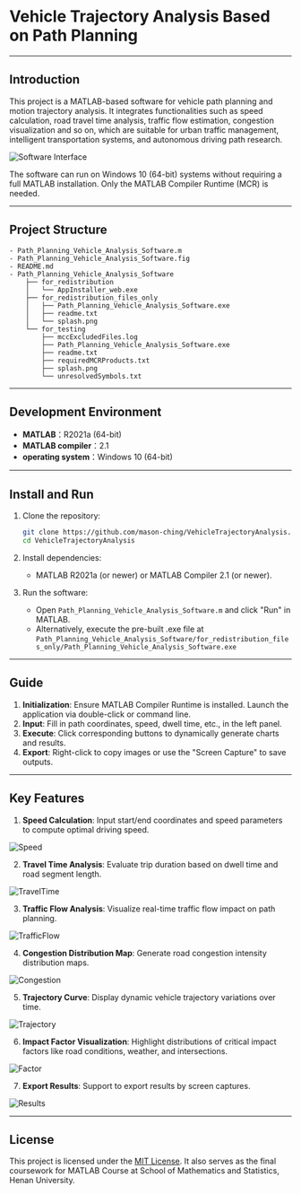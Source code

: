 # **Vehicle Trajectory Analysis Based on Path Planning**

------

## Introduction

This project is a MATLAB-based software for vehicle path planning and motion trajectory analysis. It integrates functionalities such as speed calculation, road travel time analysis, traffic flow estimation, congestion visualization and so on, which are suitable for urban traffic management, intelligent transportation systems, and autonomous driving path research. 

![Software Interface](./figs/interface.png)  


The software can run on Windows 10 (64-bit) systems without requiring a full MATLAB installation. Only the MATLAB Compiler Runtime (MCR) is needed.  

------

## Project Structure

```text
- Path_Planning_Vehicle_Analysis_Software.m  
- Path_Planning_Vehicle_Analysis_Software.fig  
- README.md  
- Path_Planning_Vehicle_Analysis_Software
    ├── for_redistribution  
    │   └── AppInstaller_web.exe  
    ├── for_redistribution_files_only  
    │   ├── Path_Planning_Vehicle_Analysis_Software.exe  
    │   ├── readme.txt  
    │   └── splash.png  
    └── for_testing  
        ├── mccExcludedFiles.log  
        ├── Path_Planning_Vehicle_Analysis_Software.exe  
        ├── readme.txt  
        ├── requiredMCRProducts.txt  
        ├── splash.png  
        └── unresolvedSymbols.txt  
```

------

## Development Environment

- **MATLAB**：R2021a (64-bit)
- **MATLAB compiler**：2.1
- **operating system**：Windows 10 (64-bit)

------

## Install and Run

1. Clone the repository:

   ```bash
   git clone https://github.com/mason-ching/VehicleTrajectoryAnalysis.git
   cd VehicleTrajectoryAnalysis
   ```

2. Install dependencies:

   - MATLAB R2021a (or newer) or MATLAB Compiler 2.1 (or newer).

3. Run the software: 

   - Open `Path_Planning_Vehicle_Analysis_Software.m` and click "Run" in MATLAB.
   - Alternatively, execute the pre-built .exe file at `Path_Planning_Vehicle_Analysis_Software/for_redistribution_files_only/Path_Planning_Vehicle_Analysis_Software.exe`

------

## Guide

1. **Initialization**: Ensure MATLAB Compiler Runtime is installed. Launch the application via double-click or command line.
2. **Input**: Fill in path coordinates, speed, dwell time, etc., in the left panel.
3. **Execute**: Click corresponding buttons to dynamically generate charts and results.
4. **Export**: Right-click to copy images or use the "Screen Capture" to save outputs.

------

## Key Features

1. **Speed Calculation**: Input start/end coordinates and speed parameters to compute optimal driving speed.

![Speed](figs/Speed.png)

2. **Travel Time Analysis**: Evaluate trip duration based on dwell time and road segment length.

![TravelTime](figs/TravelTime.png)

3. **Traffic Flow Analysis**: Visualize real-time traffic flow impact on path planning.

![TrafficFlow](figs/TrafficFlow.png)

4. **Congestion Distribution Map**: Generate road congestion intensity distribution maps.

![Congestion](figs/Congestion.png)

5. **Trajectory Curve**: Display dynamic vehicle trajectory variations over time.

![Trajectory](figs/Trajectory.png)

6. **Impact Factor Visualization**: Highlight distributions of critical impact factors like road conditions, weather, and intersections.

![Factor](figs/Factor.png)

7. **Export Results**: Support to export results by screen captures.

![Results](figs/Results.png)

------

## License

This project is licensed under the [MIT License](LICENSE). It also serves as the final coursework for MATLAB Course at School of Mathematics and Statistics, Henan University.
